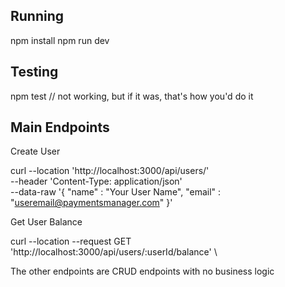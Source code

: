 ## Running

npm install 
npm run dev

## Testing 

npm test // not working, but if it was, that's how you'd do it 

## Main Endpoints

Create User 

curl --location 'http://localhost:3000/api/users/' \
--header 'Content-Type: application/json' \
--data-raw '{
    "name" : "Your User Name",
    "email" : "useremail@paymentsmanager.com"
}'

Get User Balance 

curl --location --request GET 'http://localhost:3000/api/users/:userId/balance' \

The other endpoints are CRUD endpoints with no business logic
